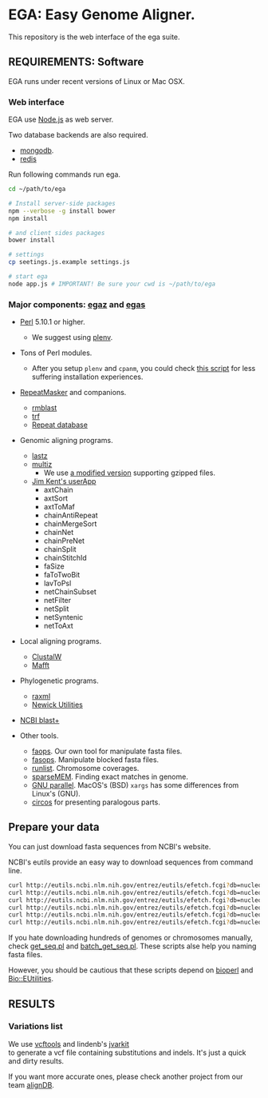 # EGA: Easy Genome Aligner.

This repository is the web interface of the ega suite.

## REQUIREMENTS: Software

EGA runs under recent versions of Linux or Mac OSX.

### Web interface

EGA use [Node.js](https://nodejs.org/) as web server.

Two database backends are also required.

* [mongodb](http://www.mongodb.org/). 
* [redis](http://redis.io/)

Run following commands run ega.

```bash
cd ~/path/to/ega

# Install server-side packages
npm --verbose -g install bower
npm install

# and client sides packages
bower install

# settings
cp seetings.js.example settings.js

# start ega
node app.js # IMPORTANT! Be sure your cwd is ~/path/to/ega
```

### Major components: [egaz](https://github.com/wang-q/egaz) and [egas](https://github.com/wang-q/egas)

* [Perl](http://www.perl.org/) 5.10.1 or higher.
    * We suggest using [plenv](https://github.com/tokuhirom/plenv).

* Tons of Perl modules.
    * After you setup `plenv` and `cpanm`, you could check [this script](https://github.com/wang-q/egavm/blob/master/prepare/4-cpanm.sh) for less suffering installation experiences.

* [RepeatMasker](http://www.repeatmasker.org/) and companions.
    * [rmblast](http://www.repeatmasker.org/RMBlast.html)
    * [trf](http://tandem.bu.edu/trf/trf.html)
    * [Repeat database](www.girinst.org)

* Genomic aligning programs.
    * [lastz](http://www.bx.psu.edu/~rsharris/lastz/)
    * [multiz](http://www.bx.psu.edu/miller_lab/dist/multiz-tba.012109.tar.gz)
        * We use [a modified version](https://github.com/wang-q/multiz) supporting gzipped files.
    * [Jim Kent's userApp](http://hgdownload.cse.ucsc.edu/admin/exe/)
        * axtChain
        * axtSort
        * axtToMaf
        * chainAntiRepeat
        * chainMergeSort
        * chainNet
        * chainPreNet
        * chainSplit
        * chainStitchId
        * faSize
        * faToTwoBit
        * lavToPsl
        * netChainSubset
        * netFilter
        * netSplit
        * netSyntenic
        * netToAxt

* Local aligning programs.
    * [ClustalW](http://www.clustal.org/download/current/)
    * [Mafft](http://mafft.cbrc.jp/alignment/software/)

* Phylogenetic programs.
    * [raxml](http://sco.h-its.org/exelixis/web/software/raxml/index.html)
    * [Newick Utilities](http://cegg.unige.ch/newick_utils)

* [NCBI blast+](http://ftp.ncbi.nlm.nih.gov/blast/executables/blast+/LATEST/)

* Other tools.
    * [faops](https://github.com/wang-q/faops). Our own tool for manipulate fasta files.
    * [fasops](https://github.com/wang-q/App-Fasops). Manipulate blocked fasta files.
    * [runlist](https://github.com/wang-q/App-RL). Chromosome coverages.
    * [sparseMEM](http://compbio.cs.princeton.edu/mems/). Finding exact matches in genome.
    * [GNU parallel](http://www.gnu.org/software/parallel/). MacOS's (BSD) `xargs` has some differences from Linux's (GNU).
    * [circos](http://circos.ca/) for presenting paralogous parts.

## Prepare your data

You can just download fasta sequences from NCBI's website. 

NCBI's eutils provide an easy way to download sequences from command line.

```bash
curl http://eutils.ncbi.nlm.nih.gov/entrez/eutils/efetch.fcgi?db=nucleotide&id=NC_000913&rettype=fasta -o Ecoli_K_12.fa
curl http://eutils.ncbi.nlm.nih.gov/entrez/eutils/efetch.fcgi?db=nucleotide&id=NC_011750&rettype=fasta -o Ecoli_IAI39.fa
curl http://eutils.ncbi.nlm.nih.gov/entrez/eutils/efetch.fcgi?db=nucleotide&id=NC_018658&rettype=fasta -o Ecoli_O104_H4.fa
curl http://eutils.ncbi.nlm.nih.gov/entrez/eutils/efetch.fcgi?db=nucleotide&id=NC_002695&rettype=fasta -o Ecoli_O157_H7.fa
curl http://eutils.ncbi.nlm.nih.gov/entrez/eutils/efetch.fcgi?db=nucleotide&id=NC_017634&rettype=fasta -o Ecoli_O83_H1.fa
curl http://eutils.ncbi.nlm.nih.gov/entrez/eutils/efetch.fcgi?db=nucleotide&id=NC_011751&rettype=fasta -o Ecoli_UMN026.fa
```

If you hate downloading hundreds of genomes or chromosomes manually, 
check [get_seq.pl](https://github.com/wang-q/withncbi/blob/master/util/get_seq.pl) 
and [batch_get_seq.pl](https://github.com/wang-q/withncbi/blob/master/util/batch_get_seq.pl). 
These scripts alse help you naming fasta files.

However, you should be cautious that these scripts depend on [bioperl](https://github.com/bioperl/bioperl-live)
and [Bio::EUtilities](https://github.com/bioperl/Bio-EUtilities).

## RESULTS

### Variations list

We use [vcftools](http://vcftools.sourceforge.net/index.html) and lindenb's [jvarkit](https://github.com/lindenb/jvarkit/wiki/Biostar94573)  
to generate a vcf file containing substitutions and indels. 
It's just a quick and dirty results.

If you want more accurate ones, please check another project from our team [alignDB](https://github.com/wang-q/alignDB).
